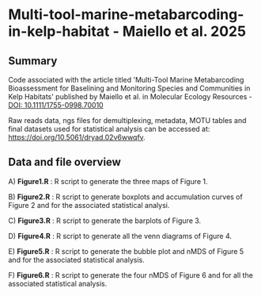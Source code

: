 # Multi-tool-marine-metabarcoding-in-kelp-habitat - Maiello et al. 2025

## Summary
Code associated with the article titled 'Multi-Tool Marine Metabarcoding Bioassessment for Baselining and Monitoring Species and Communities in Kelp Habitats' published by Maiello et al. in Molecular Ecology Resources - [DOI: 10.1111/1755-0998.70010](https://doi.org/10.1111/1755-0998.70010)

Raw reads data, ngs files for demultiplexing, metadata, MOTU tables and final datasets used for statistical analysis can be accessed at: https://doi.org/10.5061/dryad.02v6wwqfv.

## Data and file overview
A) **Figure1.R** : R script to generate the three maps of Figure 1.

B) **Figure2.R** : R script to generate boxplots and accumulation curves of Figure 2 and for the associated statistical analysi.

C) **Figure3.R** : R script to generate the barplots of Figure 3.

D) **Figure4.R** : R script to generate all the venn diagrams of Figure 4.

E) **Figure5.R** : R script to generate the bubble plot and nMDS of Figure 5 and for the associated statistical analysis.

F) **Figure6.R** : R script to generate the four nMDS of Figure 6 and for all the associated statistical analysis.
